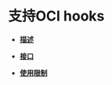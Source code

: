 # 支持OCI hooks<a name="ZH-CN_TOPIC_0184808154"></a>

-   **[描述](描述-15.md)**  

-   **[接口](接口-16.md)**  

-   **[使用限制](使用限制-17.md)**  


